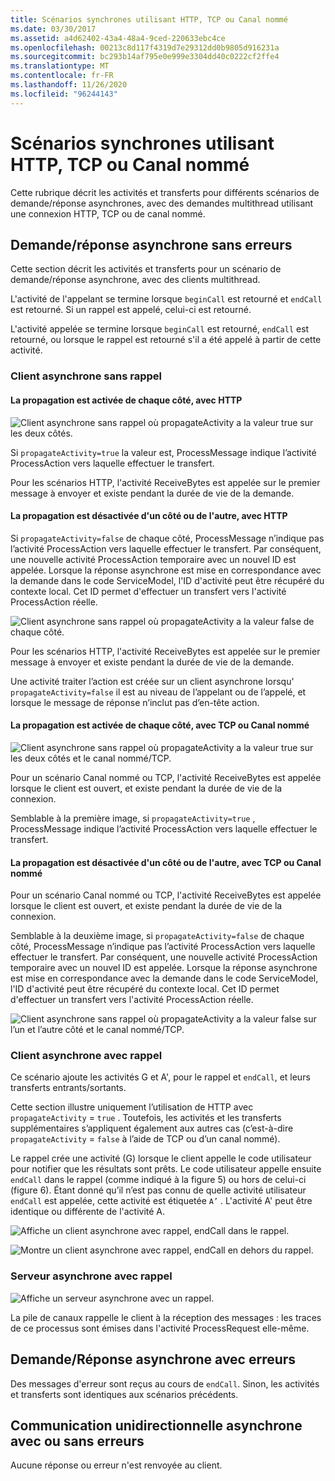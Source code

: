 ```yaml
---
title: Scénarios synchrones utilisant HTTP, TCP ou Canal nommé
ms.date: 03/30/2017
ms.assetid: a4d62402-43a4-48a4-9ced-220633ebc4ce
ms.openlocfilehash: 00213c8d117f4319d7e29312dd0b9805d916231a
ms.sourcegitcommit: bc293b14af795e0e999e3304dd40c0222cf2ffe4
ms.translationtype: MT
ms.contentlocale: fr-FR
ms.lasthandoff: 11/26/2020
ms.locfileid: "96244143"
---
```

# <a name="asynchronous-scenarios-using-http-tcp-or-named-pipe"></a>Scénarios synchrones utilisant HTTP, TCP ou Canal nommé

Cette rubrique décrit les activités et transferts pour différents scénarios de demande/réponse asynchrones, avec des demandes multithread utilisant une connexion HTTP, TCP ou de canal nommé.  
  
## <a name="asynchronous-requestreply-without-errors"></a>Demande/réponse asynchrone sans erreurs  

 Cette section décrit les activités et transferts pour un scénario de demande/réponse asynchrone, avec des clients multithread.  
  
 L'activité de l'appelant se termine lorsque `beginCall` est retourné et `endCall` est retourné. Si un rappel est appelé, celui-ci est retourné.  
  
 L'activité appelée se termine lorsque `beginCall` est retourné, `endCall` est retourné, ou lorsque le rappel est retourné s'il a été appelé à partir de cette activité.  
  
### <a name="asynchronous-client-without-callback"></a>Client asynchrone sans rappel  
  
#### <a name="propagation-is-enabled-on-both-sides-using-http"></a>La propagation est activée de chaque côté, avec HTTP  

 ![Client asynchrone sans rappel où propagateActivity a la valeur true sur les deux côtés.](./media/asynchronous-scenarios-using-http-tcp-or-named-pipe/asynchronous-client-no-callback.gif)
  
 Si `propagateActivity=true` la valeur est, ProcessMessage indique l’activité ProcessAction vers laquelle effectuer le transfert.  
  
 Pour les scénarios HTTP, l'activité ReceiveBytes est appelée sur le premier message à envoyer et existe pendant la durée de vie de la demande.  
  
#### <a name="propagation-is-disabled-on-either-sides-using-http"></a>La propagation est désactivée d'un côté ou de l'autre, avec HTTP  

 Si `propagateActivity=false` de chaque côté, ProcessMessage n’indique pas l’activité ProcessAction vers laquelle effectuer le transfert. Par conséquent, une nouvelle activité ProcessAction temporaire avec un nouvel ID est appelée. Lorsque la réponse asynchrone est mise en correspondance avec la demande dans le code ServiceModel, l'ID d'activité peut être récupéré du contexte local. Cet ID permet d'effectuer un transfert vers l'activité ProcessAction réelle.  
  
 ![Client asynchrone sans rappel où propagateActivity a la valeur false de chaque côté.](./media/asynchronous-scenarios-using-http-tcp-or-named-pipe/asynchronous-scenario-propagation-disabled-either-side.gif)  

 Pour les scénarios HTTP, l'activité ReceiveBytes est appelée sur le premier message à envoyer et existe pendant la durée de vie de la demande.  
  
 Une activité traiter l’action est créée sur un client asynchrone lorsqu' `propagateActivity=false` il est au niveau de l’appelant ou de l’appelé, et lorsque le message de réponse n’inclut pas d’en-tête action.  
  
#### <a name="propagation-is-enabled-on-both-sides-using-tcp-or-named-pipe"></a>La propagation est activée de chaque côté, avec TCP ou Canal nommé  

 ![Client asynchrone sans rappel où propagateActivity a la valeur true sur les deux côtés et le canal nommé/TCP.](./media/asynchronous-scenarios-using-http-tcp-or-named-pipe/asynchronous-scenario-propagation-enabled-using-tcp.gif)  
  
 Pour un scénario Canal nommé ou TCP, l'activité ReceiveBytes est appelée lorsque le client est ouvert, et existe pendant la durée de vie de la connexion.  
  
 Semblable à la première image, si `propagateActivity=true` , ProcessMessage indique l’activité ProcessAction vers laquelle effectuer le transfert.  
  
#### <a name="propagation-is-disabled-on-either-sides-using-tcp-or-named-pipe"></a>La propagation est désactivée d'un côté ou de l'autre, avec TCP ou Canal nommé  

 Pour un scénario Canal nommé ou TCP, l'activité ReceiveBytes est appelée lorsque le client est ouvert, et existe pendant la durée de vie de la connexion.  
  
 Semblable à la deuxième image, si `propagateActivity=false` de chaque côté, ProcessMessage n’indique pas l’activité ProcessAction vers laquelle effectuer le transfert. Par conséquent, une nouvelle activité ProcessAction temporaire avec un nouvel ID est appelée. Lorsque la réponse asynchrone est mise en correspondance avec la demande dans le code ServiceModel, l'ID d'activité peut être récupéré du contexte local. Cet ID permet d'effectuer un transfert vers l'activité ProcessAction réelle.  
  
 ![Client asynchrone sans rappel où propagateActivity a la valeur false sur l’un et l’autre côté et le canal nommé/TCP.](./media/asynchronous-scenarios-using-http-tcp-or-named-pipe/asynchronous-scenario-propagation-disabled-using-tcp.gif)  

### <a name="asynchronous-client-with-callback"></a>Client asynchrone avec rappel  

 Ce scénario ajoute les activités G et A', pour le rappel et `endCall`, et leurs transferts entrants/sortants.  
  
 Cette section illustre uniquement l’utilisation de HTTP avec `propagateActivity` = `true` . Toutefois, les activités et les transferts supplémentaires s’appliquent également aux autres cas (c’est-à-dire `propagateActivity` = `false` à l’aide de TCP ou d’un canal nommé).  
  
 Le rappel crée une activité (G) lorsque le client appelle le code utilisateur pour notifier que les résultats sont prêts. Le code utilisateur appelle ensuite `endCall` dans le rappel (comme indiqué à la figure 5) ou hors de celui-ci (figure 6). Étant donné qu’il n’est pas connu de quelle activité utilisateur `endCall` est appelée, cette activité est étiquetée `A’` . L'activité A' peut être identique ou différente de l'activité A.  
  
 ![Affiche un client asynchrone avec rappel, endCall dans le rappel.](./media/asynchronous-scenarios-using-http-tcp-or-named-pipe/asynchronous-client-callback-endcall-in-callback.gif)  

 ![Montre un client asynchrone avec rappel, endCall en dehors du rappel.](./media/asynchronous-scenarios-using-http-tcp-or-named-pipe/asynchronous-client-callback-endcall-outside-callback.gif)  

### <a name="asynchronous-server-with-callback"></a>Serveur asynchrone avec rappel  

 ![Affiche un serveur asynchrone avec un rappel.](./media/asynchronous-scenarios-using-http-tcp-or-named-pipe/asynchronous-server-callback.gif)  

 La pile de canaux rappelle le client à la réception des messages : les traces de ce processus sont émises dans l'activité ProcessRequest elle-même.  
  
## <a name="asynchronous-requestreply-with-errors"></a>Demande/Réponse asynchrone avec erreurs  

 Des messages d'erreur sont reçus au cours de `endCall`. Sinon, les activités et transferts sont identiques aux scénarios précédents.  
  
## <a name="asynchronous-one-way-with-or-without-errors"></a>Communication unidirectionnelle asynchrone avec ou sans erreurs  

 Aucune réponse ou erreur n'est renvoyée au client.
